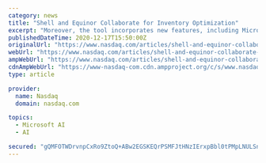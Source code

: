 ```yaml
---
category: news
title: "Shell and Equinor Collaborate for Inventory Optimization"
excerpt: "Moreover, the tool incorporates new features, including Microsoft’s Azure Machine Learning, Azure Databricks and Azure Datalake, to optimize its algorithm for an improved user experience and ..."
publishedDateTime: 2020-12-17T15:50:00Z
originalUrl: "https://www.nasdaq.com/articles/shell-and-equinor-collaborate-for-inventory-optimization-2020-12-17"
webUrl: "https://www.nasdaq.com/articles/shell-and-equinor-collaborate-for-inventory-optimization-2020-12-17"
ampWebUrl: "https://www.nasdaq.com/articles/shell-and-equinor-collaborate-for-inventory-optimization-2020-12-17?amp"
cdnAmpWebUrl: "https://www-nasdaq-com.cdn.ampproject.org/c/s/www.nasdaq.com/articles/shell-and-equinor-collaborate-for-inventory-optimization-2020-12-17?amp"
type: article

provider:
  name: Nasdaq
  domain: nasdaq.com

topics:
  - Microsoft AI
  - AI

secured: "gQMFOTWDrvnpCxRo9ZtoQ+ABw2EGSKEQrPSMFJtHNzIErxpBbl0tPMpLNULSnzFAhcYNZS1hrLt3qedgz1/YXH9JOINpugOFmnDpoI0yk7HQGl9wML7NsD8ocILFtC7dsFxk22C2cbx5nogR1dS7y8UvRIPZQ4z8OmfIG8KBX+1cdx4pWdWjTb5DnwUVhSFC7W7H9fg9iY1adXLeRcCZnjY8x6ZjTlbLzFMU40Mak+TN9bzUJaaOwWDlAbz4THj1mrCbPDe07nlo1+QQ6RfciC5uEC7e7Om2rdiG3iPR9HNYI6LrFchdG/zIEiOX9a7cFrOzxvYEh/xUbY4wPBGg6LbLhAOigETLmCZn0s2OZ38=;4357/aMoliGxiU7dq9UkHg=="
---
```


